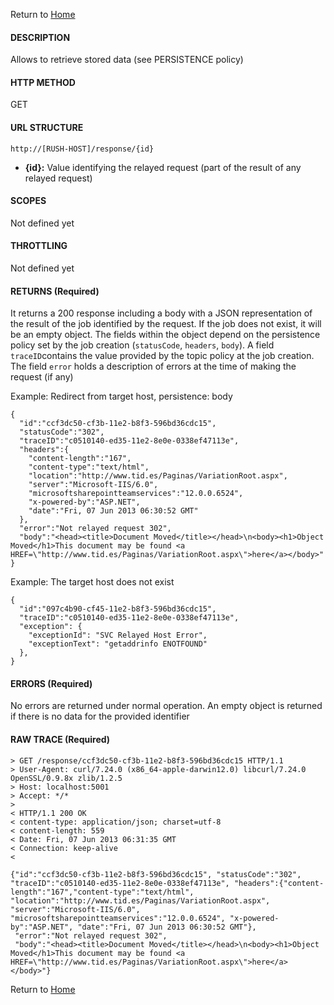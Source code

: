 Return to [Home](Overview.md)

#### DESCRIPTION 
Allows to retrieve stored data (see PERSISTENCE policy)

#### HTTP METHOD
GET

#### URL STRUCTURE
```HTTP
http://[RUSH-HOST]/response/{id}
```
* **{id}:** Value identifying the relayed request (part of the result of any relayed request)

#### SCOPES
Not defined yet
#### THROTTLING
Not defined yet

#### RETURNS (Required)
It returns a 200 response including a body with a JSON representation of the result of the job identified by the request. If the job does not exist, it will be an empty object. The fields within the object depend on the persistence policy set by the job creation (`statusCode`, `headers`, `body`). A field `traceID`contains the value provided by the topic policy at the job creation. The field `error` holds a description of errors at the time of making the request (if any)

Example:  Redirect from target host, persistence: body
```
{
  "id":"ccf3dc50-cf3b-11e2-b8f3-596bd36cdc15",
  "statusCode":"302",
  "traceID":"c0510140-ed35-11e2-8e0e-0338ef47113e",
  "headers":{
    "content-length":"167",
    "content-type":"text/html",
    "location":"http://www.tid.es/Paginas/VariationRoot.aspx",
    "server":"Microsoft-IIS/6.0",
    "microsoftsharepointteamservices":"12.0.0.6524",
    "x-powered-by":"ASP.NET",
    "date":"Fri, 07 Jun 2013 06:30:52 GMT"
  },
  "error":"Not relayed request 302",
  "body":"<head><title>Document Moved</title></head>\n<body><h1>Object Moved</h1>This document may be found <a HREF=\"http://www.tid.es/Paginas/VariationRoot.aspx\">here</a></body>"
}
```
Example: The target host does not exist
```
{
  "id":"097c4b90-cf45-11e2-b8f3-596bd36cdc15",
  "traceID":"c0510140-ed35-11e2-8e0e-0338ef47113e",
  "exception": {
    "exceptionId": "SVC Relayed Host Error",
    "exceptionText": "getaddrinfo ENOTFOUND"
  },
}
```

#### ERRORS (Required)
No errors are returned under normal operation. An empty object is returned if there is no data for the provided identifier
#### RAW TRACE (Required)
```HTTP
> GET /response/ccf3dc50-cf3b-11e2-b8f3-596bd36cdc15 HTTP/1.1
> User-Agent: curl/7.24.0 (x86_64-apple-darwin12.0) libcurl/7.24.0 OpenSSL/0.9.8x zlib/1.2.5
> Host: localhost:5001
> Accept: */*
> 
< HTTP/1.1 200 OK
< content-type: application/json; charset=utf-8
< content-length: 559
< Date: Fri, 07 Jun 2013 06:31:35 GMT
< Connection: keep-alive
< 

{"id":"ccf3dc50-cf3b-11e2-b8f3-596bd36cdc15", "statusCode":"302", "traceID":"c0510140-ed35-11e2-8e0e-0338ef47113e", "headers":{"content-length":"167","content-type":"text/html", "location":"http://www.tid.es/Paginas/VariationRoot.aspx", "server":"Microsoft-IIS/6.0", "microsoftsharepointteamservices":"12.0.0.6524", "x-powered-by":"ASP.NET", "date":"Fri, 07 Jun 2013 06:30:52 GMT"},
 "error":"Not relayed request 302",
 "body":"<head><title>Document Moved</title></head>\n<body><h1>Object Moved</h1>This document may be found <a HREF=\"http://www.tid.es/Paginas/VariationRoot.aspx\">here</a></body>"}
```

Return to [Home](Overview.md)
